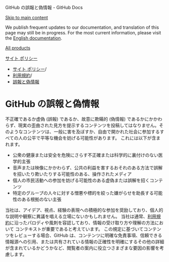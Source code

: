 GitHub の誤報と偽情報 - GitHub Docs

[Skip to main content](#main-content)

We publish frequent updates to our documentation, and translation of this page may still be in progress. For the most current information, please visit the [English documentation](/en).

[All products](/ja)

[サイト ポリシー](/ja/site-policy)

* [サイト ポリシー](/ja/site-policy)/
* [利用規約](/ja/site-policy/acceptable-use-policies)/
* [誤報と偽情報](/ja/site-policy/acceptable-use-policies/github-misinformation-and-disinformation)

GitHub の誤報と偽情報
==========

不正確であるか虚偽 (誤報) であるか、故意に欺瞞的 (偽情報) であるかにかかわらず、現実の歪曲された見方を提示するコンテンツを投稿してはなりません。そのようなコンテンツは、一般に害を及ぼすか、自由で開かれた社会に参加するすべての人の公平で平等な機会を妨げる可能性があります。 これには以下が含まれます。

* 公衆の健康または安全を危険にさらす不正確または科学的に裏付けのない医学的主張
* 音声または映像にかかわらず、公共の利益を害するおそれのある方法で誤解を招いたり欺いたりする可能性のある、操作されたメディア
* 個人の市民活動への参加を妨げる可能性のある虚偽または誤解を招くコンテンツ
* 特定のグループの人々に対する憎悪や標的を絞った嫌がらせを助長する可能性のある根拠のない主張

当社は、アイデア、視点、経験の表現への積極的な参加を奨励しており、個人的な説明や観察に異議を唱える立場にないかもしれません。 当社は通常、[利用規約](/ja/github/site-policy/github-acceptable-use-policies)に沿ったパロディや風刺を容認しており、情報の受け取り方や理解の方法において コンテキストが重要であると考えています。 この規定に基づいてコンテンツをレビューする場合、GitHub は、コンテンツに明確な免責事項、信頼できる情報源への引用、または共有されている情報の正確性を明確にするその他の詳細が含まれているかどうかなど、閲覧者の案内に役立つさまざまな要因の影響を考慮します。
